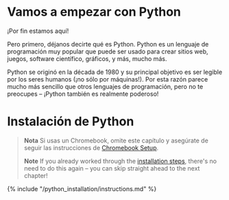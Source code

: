 # Vamos a empezar con Python

¡Por fin estamos aquí!

Pero primero, déjanos decirte qué es Python. Python es un lenguaje de programación muy popular que puede ser usado para crear sitios web, juegos, software científico, gráficos, y más, mucho más.

Python se originó en la década de 1980 y su principal objetivo es ser legible por los seres humanos (¡no sólo por máquinas!). Por esta razón parece mucho más sencillo que otros lenguajes de programación, pero no te preocupes – ¡Python también es realmente poderoso!

# Instalación de Python

> **Nota** Si usas un Chromebook, omite este capítulo y asegúrate de seguir las instrucciones de [Chromebook Setup](../chromebook_setup/README.md).
> 
> **Note** If you already worked through the [installation steps](../installation/README.md), there's no need to do this again – you can skip straight ahead to the next chapter!

{% include "/python_installation/instructions.md" %}